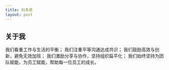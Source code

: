 ```yaml
---
title: 科多思
layout: post
---
```


## 关于我

我们看重工作与生活的平衡；
我们注重平等沟通达成共识；
我们鼓励高效与创新，避免无效加班；
我们激励分享与协作，坚持组织扁平化；
我们始终坚持为团队赋能，为员工赋能，帮助每一位员工的成长。
